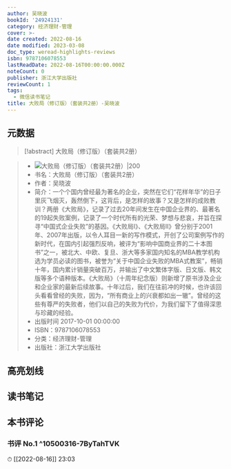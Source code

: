 ```yaml
---
author: 吴晓波
bookId: '24924131'
category: 经济理财-管理
cover: >-
date created: 2022-08-16
date modified: 2023-03-08
doc_type: weread-highlights-reviews
isbn: 9787106078553
lastReadDate: 2022-08-16T00:00:00.000Z
noteCount: 0
publisher: 浙江大学出版社
reviewCount: 1
tags:
  - 微信读书笔记
title: 大败局（修订版）（套装共2册）-吴晓波
---
```


## 元数据

>[!abstract] 大败局（修订版）（套装共2册）

> - ![大败局（修订版）（套装共2册）|200](https://wfqqreader-1252317822.image.myqcloud.com/cover/131/24924131/t7_24924131.jpg)
> - 书名：大败局（修订版）（套装共2册）
> - 作者：吴晓波
> - 简介：一个个国内曾经最为著名的企业，突然在它们“花样年华”的日子里灰飞烟灭，轰然倒下，这背后，是怎样的故事？又是怎样的成败教训？两册《大败局》，记录了过去20年间发生在中国企业界的、最著名的19起失败案例，记录了一个时代所有的光荣、梦想与悲哀，并旨在探寻“中国式企业失败”的基因。《大败局Ⅰ》、《大败局Ⅱ》曾分别于2001年、2007年出版，以令人耳目一新的写作模式，开创了公司案例写作的新时代，在国内引起强烈反响，被评为“影响中国商业界的二十本图书”之一，被北大、中欧、复旦、浙大等多家国内知名的MBA教学机构选为学员必读的图书，被誉为“关于中国企业失败的MBA式教案”，畅销十年，国内累计销量突破百万，并输出了中文繁体字版、日文版、韩文版等多个语种版本。《大败局》（十周年纪念版）则新增了原书涉及企业和企业家的最新后续故事。十年过后，我们在往前冲的时候，也许该回头看看曾经的失败，因为，“所有商业上的兴衰都如出一辙”。曾经的这些有尊严的失败者，他们以自己的失败为代价，为我们留下了值得深思与珍藏的经验。
> - 出版时间 2017-10-01 00:00:00
> - ISBN：9787106078553
> - 分类：经济理财-管理
> - 出版社：浙江大学出版社

## 高亮划线

## 读书笔记

## 本书评论

### 书评 No.1 ^10500316-7ByTahTVK

⏱ [[2022-08-16]] 23:03
